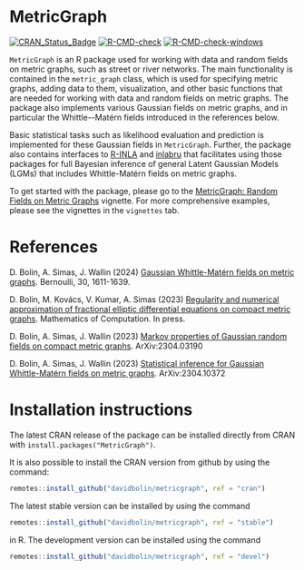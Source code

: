 # MetricGraph #

[![CRAN_Status_Badge](http://www.r-pkg.org/badges/version-last-release/MetricGraph)](https://cran.r-project.org/package=MetricGraph)
[![R-CMD-check](https://github.com/davidbolin/MetricGraph/actions/workflows/R-CMD-check.yml/badge.svg)](https://github.com/davidbolin/MetricGraph/actions/workflows/R-CMD-check.yml)
[![R-CMD-check-windows](https://github.com/davidbolin/MetricGraph/actions/workflows/R-CMD-check-windows.yml/badge.svg)](https://github.com/davidbolin/MetricGraph/actions/workflows/R-CMD-check-windows.yml)

`MetricGraph` is an R package used for working with data and random fields on metric graphs, such as street or river networks. The main functionality is contained in the `metric_graph` class, which is used for specifying metric graphs, adding data to them, visualization, and other basic functions that are needed for working with data and random fields on metric graphs. The package also implements various Gaussian fields on metric graphs, and in particular the Whittle--Matérn fields introduced in the references below. 

Basic statistical tasks such as likelihood evaluation and prediction is implemented for these Gaussian fields in `MetricGraph`. Further, the package also contains interfaces to [R-INLA][ref5] and [inlabru][ref6] that facilitates using those packages for full Bayesian inference of general Latent Gaussian Models (LGMs) that includes Whittle-Matérn fields on metric graphs. 

To get started with the package, please go to the [MetricGraph: Random Fields on Metric Graphs](articles/MetricGraph.html) vignette. For more comprehensive examples, please see the vignettes in the `vignettes` tab. 


# References #
D. Bolin, A. Simas, J. Wallin (2024) [Gaussian Whittle-Matérn fields on metric graphs][ref1]. Bernoulli, 30, 1611-1639.

D. Bolin, M. Kovács, V. Kumar, A. Simas (2023) [Regularity and numerical approximation of fractional elliptic differential equations on compact metric graphs][ref2]. Mathematics of Computation. In press.

D. Bolin, A. Simas, J. Wallin (2023) [Markov properties of Gaussian random fields on compact metric graphs][ref3]. ArXiv:2304.03190

D. Bolin, A. Simas, J. Wallin (2023) [Statistical inference for Gaussian Whittle-Matérn fields on metric graphs][ref4]. ArXiv:2304.10372


# Installation instructions #
The latest CRAN release of the package can be installed directly from CRAN with `install.packages("MetricGraph")`.

It is also possible to install the CRAN version from github by using the command:
```r
remotes::install_github("davidbolin/metricgraph", ref = "cran")
```

The latest stable version can be installed by using the command
```r
remotes::install_github("davidbolin/metricgraph", ref = "stable")
```
in R. The development version can be installed using the command
```r
remotes::install_github("davidbolin/metricgraph", ref = "devel")
```


[ref1]: http://doi.org/10.3150/23-BEJ1647 "Gaussian Whittle-Matérn fields on metric graphs"
[ref2]: https://doi.org/10.1090/mcom/3929 "Regularity and numerical approximation of fractional elliptic differential equations on compact metric graphs"
[ref3]: https://arxiv.org/abs/2304.03190 "Markov properties of Gaussian random fields on compact metric graphs"
[ref4]: https://arxiv.org/abs/2304.10372 "Statistical inference for Gaussian Whittle-Matérn fields on metric graphs"
[ref5]: https://r-inla.org "INLA homepage"
[ref6]: https://sites.google.com/inlabru.org/inlabru "inlabru homepage"
[ref7]: https://davidbolin.github.io/MetricGraph/ "MetricGraph homepage"

